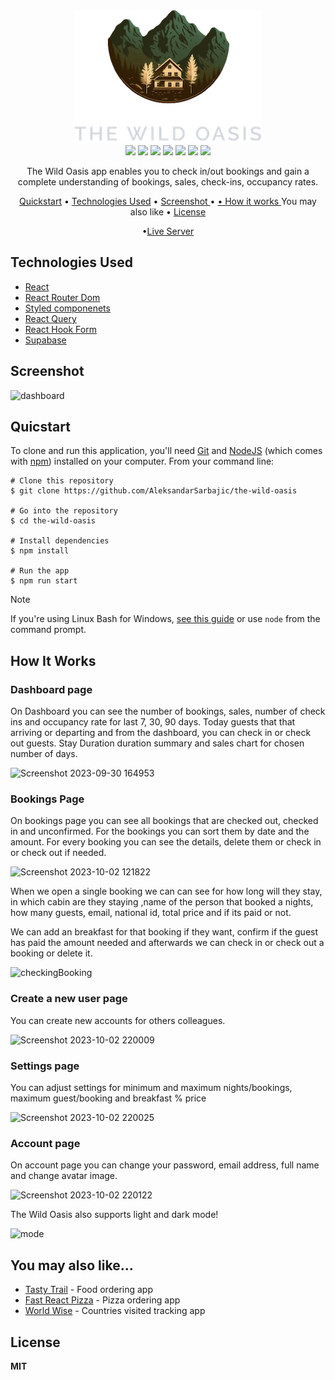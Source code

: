 <div align="center">
 <img  src="https://github.com/AleksandarSarbajic/the-wild-oasis/blob/main/public/logo-dark.png"/>
 </div>


 
<div align="center">
<img src="https://img.shields.io/npm/v/npm.svg?logo=npm"/>
<img src="https://img.shields.io/badge/react-v18.2.0-blue?logo=react"/>
<img src="https://img.shields.io/badge/reactrouterdom-v6.14.2-red?logo=reactrouter"/>
<img src="https://img.shields.io/badge/styledcomponents-v6.0.7-pink?logo=styledcomponents"/>
<img src="https://img.shields.io/badge/reactquery-v4.32.6-red?logo=reactquery"/>
<img src="https://img.shields.io/badge/reacthookform-v7.45.4-red?logo=reacthookform"/>
<img src="https://img.shields.io/badge/supabase-v2.31.0-green?logo=supabase"/>
</div>  


<p align="center">The Wild Oasis app enables you to check in/out bookings and gain a complete understanding of bookings, sales, check-ins, occupancy rates.</p>

<div align="center">
  
<a href="#quicstart" >Quickstart</a> • <a href="#technologies-used" align="center">Technologies Used</a> •  <a href="#screenshot" align="center"> Screenshot </a> • <a href="#you-may-also-like" align="center"> •  <a href="#how-it-works" align="center"> How it works </a> You may also like  </a> •  <a href="#license" align="center"> License  </a> 

•<a href="https://the-wild-oasis-aleksandar.netlify.app/" align="Center">Live Server</a>

</div>

## Technologies Used

  - [React](https://react.dev/)
  - [React Router Dom](https://reactrouter.com/en/main)
  - [Styled componenets](https://styled-components.com/)
  - [React Query](https://tanstack.com/query/v3/)
  - [React Hook Form](https://www.react-hook-form.com/)
  - [Supabase](https://supabase.com/)


## Screenshot

![dashboard](https://github.com/AleksandarSarbajic/the-wild-oasis/assets/114814838/ac4271e4-6d28-4d7a-bdb6-7bbe47b3367d)








## Quicstart

To clone and run this application, you'll need [Git](https://git-scm.com/) and [NodeJS](https://nodejs.org/en) (which comes with [npm](https://www.npmjs.com/)) installed on your computer. From your command line:

```
# Clone this repository 
$ git clone https://github.com/AleksandarSarbajic/the-wild-oasis

# Go into the repository
$ cd the-wild-oasis

# Install dependencies
$ npm install

# Run the app
$ npm run start
```

> [!NOTE]  
> If you're using Linux Bash for Windows, [see this guide](https://www.howtogeek.com/261575/how-to-run-graphical-linux-desktop-applications-from-windows-10s-bash-shell/) or use `node` from the command prompt.


## How It Works

### Dashboard page

On Dashboard you can see the number of bookings, sales, number of check ins and occupancy rate for last 7, 30, 90 days. Today guests that that arriving or departing and from the dashboard, you can check in or check out guests. Stay Duration duration summary and sales chart for chosen number of days.

![Screenshot 2023-09-30 164953](https://github.com/AleksandarSarbajic/the-wild-oasis/assets/114814838/a83c7c15-6d3b-48a1-8a6b-f669f492ab6f)

### Bookings Page

On bookings page you can see all bookings that are checked out, checked in and unconfirmed. For the bookings you can sort them by date and the amount. For every booking you can see the details, delete them or check in or check out if needed.

![Screenshot 2023-10-02 121822](https://github.com/AleksandarSarbajic/the-wild-oasis/assets/114814838/5238b22f-402d-4d4a-8023-42508933bae0)

When we open a single booking we can can see for how long will they stay, in which cabin are they staying ,name of the person that booked a nights, how many guests, email, national id, total price and if its paid or not.

We can add an breakfast for that booking if they want, confirm if the guest has paid the amount needed and afterwards we can check in or check out a booking or delete it.

![checkingBooking](https://github.com/AleksandarSarbajic/the-wild-oasis/assets/114814838/f47d124f-a0b3-450e-b557-5867fa5d8e2e)

### Create a new user page

You can create new accounts for others colleagues. 

![Screenshot 2023-10-02 220009](https://github.com/AleksandarSarbajic/the-wild-oasis/assets/114814838/74658280-d4b7-4bdc-b479-6558df497955)

### Settings page

You can adjust settings for minimum and maximum nights/bookings, maximum guest/booking and breakfast % price

![Screenshot 2023-10-02 220025](https://github.com/AleksandarSarbajic/the-wild-oasis/assets/114814838/9539e49d-6418-4736-a4e6-83da3afce218)

### Account page

On account page you can change your password, email address, full name and change avatar image.

![Screenshot 2023-10-02 220122](https://github.com/AleksandarSarbajic/the-wild-oasis/assets/114814838/251dc81b-d9b4-4a65-9684-04d314f03e64)

The Wild Oasis also supports light and dark mode!
 
![mode](https://github.com/AleksandarSarbajic/the-wild-oasis/assets/114814838/d4ac3936-edf7-4fe4-b82e-98102f3f5352)




## You may also like...

- [Tasty Trail](https://github.com/AleksandarSarbajic/the-wild-oasis) - Food ordering app
- [Fast React Pizza](https://github.com/AleksandarSarbajic/fast-react-pizza) - Pizza ordering app
- [World Wise](https://github.com/AleksandarSarbajic/WorldWise) - Countries visited tracking app

## License

**MIT**
